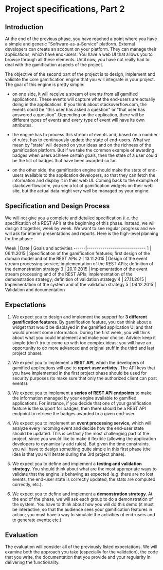 # Project specifications, Part 2

## Introduction

At the end of the previous phase, you have reached a point where you have a simple and generic "Software-as-a-Service" platform. External developers can create an account on your platform. They can manage their applications, which have end-users. You have a web UI that allows you to browse through all these elements. Until now, you have not really had to deal with the gamification aspects of the project.

The objective of the second part of the project is to design, implement and validate the core gamification engine that you will integrate in your project. The goal of this engine is pretty simple: 

* on one side, it will receive a stream of events from all gamified applications. These events will capture what the end-users are actually doing in the applications. If you think about stackoverflow.com, the events could be "this user has asked a question" or "that user has answered a question". Depending on the application, there will be different types of events and every type of event will have its own attributes.

* the engine has to process this stream of events and, based on a number of rules, has to continuously update the state of end-users. What we mean by "state" will depend on your ideas and on the richness of the gamification platform. But if we take the common example of awarding badges when users achieve certain goals, then the state of a user could be the list of badges that have been awarded so far.

* on the other side, the gamification engine should make the state of end-users available to the application developers, so that they can fetch the information and display it in their web UI. Coming back to the example of stackoverflow.com, you see a lot of gamification widgets on their web site, but the actual data might very well be managed by your engine.



## Specification and Design Process

We will not give you a complete and detailed specification (i.e. the specification of a REST API) at the beginning of this phase. Instead, we will design it together, week by week. We want to see regular progress and we will ask for interim presentations and reports. Here is the high-level planning for the phase:

Week | Date | Goals and activities
------|------------------------------
1 | 06.11.2015 | Specification of the gamification features; first design of the domain model and of the REST APIs
2 | 13.11.2015 | Design of the event stream processing service; implementation of the REST APIs; definition of the demonstration strategy
3 | 20.11.2015 | Implementation of the event stream processing and of the REST APIs; implementation of the demonstration strategy; definition of validation strategy
4 | 27.11.2015 | Implementation of the system and of the validation strategy
5 | 04.12.2015 | Validation and documentation


## Expectations

1. We expect you to design and implement the support for **3 different gamification features**. By gamification feature, you can think about a widget that would be displayed in the gamified application UI and that would present some information. During the first week, you will think about what you could implement and make your choice. Advice: keep it simple (don't try to come up with too complex ideas; you will have an opportunity to do more advanced and original stuff in the third and last project phase).

2. We expect you to implement a **REST API**, which the developers of gamified applications will use to **report user activity**. The API keys that you have implemented in the first project phase should be used for security purposes (to make sure that only the authorized client can post events).

3. We expect you to implement a **series of REST API endpoints** to make the information managed by your engine available to gamified applications. For instance, if you decide that one of your gamification feature is the support for badges, then there should be a REST API endpoint to retrieve the badges awarded to a given end-user.

4. We expect you to implement an **event processing service**, which will analyze every incoming event and decide how the end-user state should be updated. This is certainly the most challenging part of the project, since you would like to make it flexible (allowing the application developers to dynamically add rules). But given the time constraints, you will have to design something quite simple in this first phase (the idea is that you will iterate during the 3rd project phase). 

5. We expect you to define and implement a **testing and validation strategy**. You should think about what are the most appropriate ways to validate that the engine is behaving as expected (e.g. there are no lost events, the end-user state is correctly updated, the stats are computed correctly, etc.). 

6. We expect you to define and implement a **demonstration strategy**. At the end of the phase, we will ask each group to do a demonstration of the system. You have to think about how you will do this demo (it must be interactive, so that the audience sees your gamification features in action; you must have a way to simulate the activities of end-users and to generate events; etc.).


## Evaluation

The evaluation will consider all of the previously listed expectations. We will examine both the approach you take (especially for the validation), the code that you write, the documentation that you provide and your regularity in delivering the functionality.

